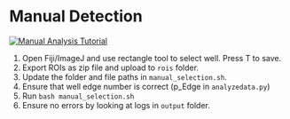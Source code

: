 # Manual Detection
[![Manual Analysis Tutorial](https://i.imgur.com/KB9tavu.png)](https://www.youtube.com/watch?v=K0KvcyvW0V4 "Manual Analysis Tutorial - Click to Watch!")
1. Open Fiji/ImageJ and use rectangle tool to select well. Press T to save.
2. Export ROIs as zip file and upload to `rois` folder.
3. Update the folder and file paths in `manual_selection.sh`.
4. Ensure that well edge number is correct (p_Edge in `analyzedata.py`)
5. Run `bash manual_selection.sh`
6. Ensure no errors by looking at logs in `output` folder.
